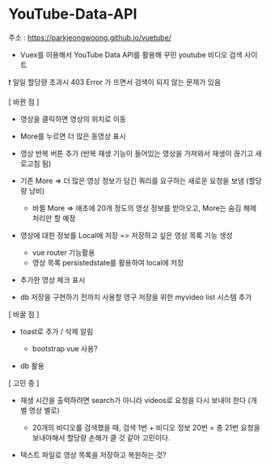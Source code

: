 # YouTube-Data-API

주소 : https://parkjeongwoong.github.io/vuetube/

- Vuex를 이용해서 YouTube Data API를 활용해 꾸민 youtube 비디오 검색 사이트

❗ 일일 할당량 초과시 403 Error 가 뜨면서 검색이 되지 않는 문제가 있음



[ 바뀐 점 ]

- 영상을 클릭하면 영상의 위치로 이동
- More를 누르면 더 많은 동영상 표시
- 영상 반복 버튼 추가 (반복 재생 기능이 들어있는 영상을 가져와서 재생이 끊기고 새로고침 됨)
- 기존 More => 더 많은 영상 정보가 담긴 쿼리를 요구하는 새로운 요청을 보냄 (할당량 낭비)
  - 바뀔 More => 애초에 20개 정도의 영상 정보를 받아오고, More는 숨김 해제 처리만 할 예정

- 영상에 대한 정보를 Local에 저장 => 저장하고 싶은 영상 목록 기능 생성
  - vue router 기능활용
  - 영상 목록 persistedstate를 활용하여 local에 저장
- 추가한 영상 체크 표시

- db 저장을 구현하기 전까지 사용할 영구 저장을 위한 myvideo list 시스템 추가



[ 바꿀 점 ]

- toast로 추가 / 삭제 알림
  - bootstrap vue 사용?

- db 활용

  

[ 고민 중 ]

- 재생 시간을 출력하려면 search가 아니라 videos로 요청을 다시 보내야 한다 (개별 영상 별로)
  - 20개의 비디오를 검색했을 때, 검색 1번 + 비디오 정보 20번 = 총 21번 요청을 보내야해서 할당량 손해가 클 것 같아 고민이다.

- 텍스트 파일로 영상 목록을 저장하고 복원하는 것?
